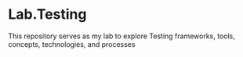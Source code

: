 # Lab.Testing
This repository serves as my lab to explore Testing frameworks, tools, concepts, technologies, and processes
